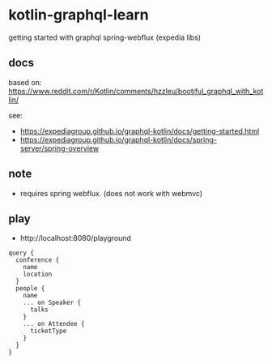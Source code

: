 # kotlin-graphql-learn
getting started with graphql spring-webflux (expedia libs)

## docs

based on: https://www.reddit.com/r/Kotlin/comments/hzzleu/bootiful_graphql_with_kotlin/

see: 
- https://expediagroup.github.io/graphql-kotlin/docs/getting-started.html
- https://expediagroup.github.io/graphql-kotlin/docs/spring-server/spring-overview

## note

- requires spring webflux. (does not work with webmvc)

## play

- http://localhost:8080/playground


```
query {
  conference {
    name
    location
  }
  people {
    name
    ... on Speaker {
      talks
    }
    ... on Attendee {
      ticketType
    }
  }
}
```
